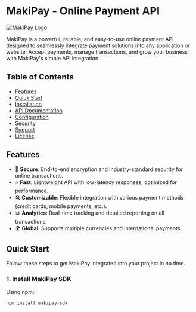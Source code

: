 # MakiPay - Online Payment API

![MakiPay Logo](https://yourlogo.com/logo.png) <!-- Replace with your actual logo link -->

MakiPay is a powerful, reliable, and easy-to-use online payment API designed to seamlessly integrate payment solutions into any application or website. Accept payments, manage transactions, and grow your business with MakiPay's simple API integration.

## Table of Contents

- [Features](#features)
- [Quick Start](#quick-start)
- [Installation](#installation)
- [API Documentation](#api-documentation)
- [Configuration](#configuration)
- [Security](#security)
- [Support](#support)
- [License](#license)

## Features

- 🔐 **Secure**: End-to-end encryption and industry-standard security for online transactions.
- ⚡ **Fast**: Lightweight API with low-latency responses, optimized for performance.
- 🛠 **Customizable**: Flexible integration with various payment methods (credit cards, mobile payments, etc.).
- 📊 **Analytics**: Real-time tracking and detailed reporting on all transactions.
- 🌍 **Global**: Supports multiple currencies and international payments.

## Quick Start

Follow these steps to get MakiPay integrated into your project in no time.

### 1. Install MakiPay SDK

Using npm:

```bash
npm install makipay-sdk
